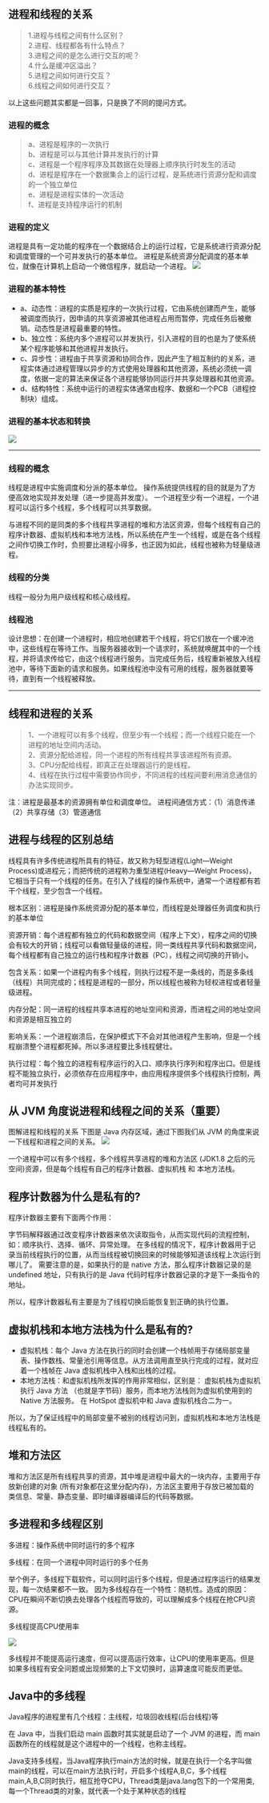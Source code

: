 ## 进程和线程的关系

>1.进程与线程之间有什么区别？  
 2.进程、线程都各有什么特点？  
 3.进程之间的是怎么进行交互的呢？  
 4.什么是缓冲区溢出？  
 5.进程之间如何进行交互？  
 6.线程之间如何进行交互？  

以上这些问题其实都是一回事，只是换了不同的提问方式。

### 进程的概念

>a、进程是程序的一次执行  
 b、进程是可以与其他计算并发执行的计算  
 c、进程是一个程序程序及其数据在处理器上顺序执行时发生的活动  
 d、进程是程序在一个数据集合上的运行过程，是系统进行资源分配和调度的一个独立单位  
 e、进程是进程实体的一次活动  
 f、进程是支持程序运行的机制  

### 进程的定义

进程是具有一定功能的程序在一个数据结合上的运行过程，它是系统进行资源分配和调度管理的一个可并发执行的基本单位。
进程是系统资源分配调度的基本单位，就像在计算机上启动一个微信程序，就启动一个进程。
![](https://imgconvert.csdnimg.cn/aHR0cHM6Ly9yYXcuZ2l0aHVidXNlcmNvbnRlbnQuY29tL0pvdXJXb24vaW1hZ2UvbWFzdGVyL0phdmElRTUlQjklQjYlRTUlOEYlOTElRTclQkMlOTYlRTclQTglOEItJUU1JTlGJUJBJUU3JUExJTgwJUU3JTlGJUE1JUU4JUFGJTg2LyVFNCVCQiVCQiVFNSU4QSVBMSVFNyVBRSVBMSVFNyU5MCU4NiVFNSU5OSVBOC5wbmc?x-oss-process=image/format,png)

### 进程的基本特性

- a、动态性：进程的实质是程序的一次执行过程，它由系统创建而产生，能够被调度而执行，因申请的共享资源被其他进程占用而暂停，完成任务后被撤销。动态性是进程最重要的特性。
- b、独立性：系统内多个进程可以并发执行，引入进程的目的也是为了使系统某个程序能够和其他进程并发执行。
- c、异步性：进程由于共享资源和协同合作，因此产生了相互制约的关系，进程实体通过进程管理以异步的方式使用处理器和其他资源，系统必须统一调度，依据一定的算法来保证各个进程能够协同运行并共享处理器和其他资源。
- d、结构特性：系统中运行的进程实体通常由程序、数据和一个PCB（进程控制块）组成。

### 进程的基本状态和转换
![](https://img-blog.csdn.net/20180819105350216?watermark/2/text/aHR0cHM6Ly9ibG9nLmNzZG4ubmV0L3FxXzQwMzQwNDQ4/font/5a6L5L2T/fontsize/400/fill/I0JBQkFCMA==/dissolve/70)

---
### 线程的概念

线程是进程中实施调度和分派的基本单位。
操作系统提供线程的目的就是为了方便高效地实现并发处理（进一步提高并发度）。
一个进程至少有一个进程，一个进程可以运行多个线程，多个线程可以共享数据。

与进程不同的是同类的多个线程共享进程的堆和方法区资源，但每个线程有自己的程序计数器、虚拟机栈和本地方法栈，所以系统在产生一个线程，或是在各个线程之间作切换工作时，负担要比进程小得多，也正因为如此，线程也被称为轻量级进程。

### 线程的分类

线程一般分为用户级线程和核心级线程。

### 线程池

设计思想：在创建一个进程时，相应地创建若干个线程，将它们放在一个缓冲池中，这些线程在等待工作。当服务器接收到一个请求时，系统就唤醒其中的一个线程，并将请求传给它，由这个线程进行服务。当完成任务后，线程重新被放入线程池中，等待下面新的请求和服务。如果线程池中没有可用的线程，服务器就要等待，直到有一个线程被释放。


----
## 线程和进程的关系

>1、一个进程可以有多个线程，但至少有一个线程；而一个线程只能在一个进程的地址空间内活动。  
 2、资源分配给进程，同一个进程的所有线程共享该进程所有资源。  
 3、CPU分配给线程，即真正在处理器运行的是线程。  
 4、线程在执行过程中需要协作同步，不同进程的线程间要利用消息通信的办法实现同步。  

注：进程是最基本的资源拥有单位和调度单位。
进程间通信方式：（1）消息传递（2）共享存储（3）管道通信

## 进程与线程的区别总结

线程具有许多传统进程所具有的特征，故又称为轻型进程(Light—Weight Process)或进程元；而把传统的进程称为重型进程(Heavy—Weight Process)，它相当于只有一个线程的任务。在引入了线程的操作系统中，通常一个进程都有若干个线程，至少包含一个线程。

根本区别：进程是操作系统资源分配的基本单位，而线程是处理器任务调度和执行的基本单位

资源开销：每个进程都有独立的代码和数据空间（程序上下文），程序之间的切换会有较大的开销；线程可以看做轻量级的进程，同一类线程共享代码和数据空间，每个线程都有自己独立的运行栈和程序计数器（PC），线程之间切换的开销小。

包含关系：如果一个进程内有多个线程，则执行过程不是一条线的，而是多条线（线程）共同完成的；线程是进程的一部分，所以线程也被称为轻权进程或者轻量级进程。

内存分配：同一进程的线程共享本进程的地址空间和资源，而进程之间的地址空间和资源是相互独立的

影响关系：一个进程崩溃后，在保护模式下不会对其他进程产生影响，但是一个线程崩溃整个进程都死掉。所以多进程要比多线程健壮。

执行过程：每个独立的进程有程序运行的入口、顺序执行序列和程序出口。但是线程不能独立执行，必须依存在应用程序中，由应用程序提供多个线程执行控制，两者均可并发执行

## 从 JVM 角度说进程和线程之间的关系（重要）
图解进程和线程的关系
下图是 Java 内存区域，通过下图我们从 JVM 的角度来说一下线程和进程之间的关系。
![](https://img-blog.csdnimg.cn/20191105205545651.png?x-oss-process=image/watermark,type_ZmFuZ3poZW5naGVpdGk,shadow_10,text_aHR0cHM6Ly90aGlua3dvbi5ibG9nLmNzZG4ubmV0,size_16,color_FFFFFF,t_70)

一个进程中可以有多个线程，多个线程共享进程的堆和方法区 (JDK1.8 之后的元空间)资源，但是每个线程有自己的程序计数器、虚拟机栈 和 本地方法栈。

## 程序计数器为什么是私有的?
程序计数器主要有下面两个作用：

字节码解释器通过改变程序计数器来依次读取指令，从而实现代码的流程控制，如：顺序执行、选择、循环、异常处理。
在多线程的情况下，程序计数器用于记录当前线程执行的位置，从而当线程被切换回来的时候能够知道该线程上次运行到哪儿了。
需要注意的是，如果执行的是 native 方法，那么程序计数器记录的是 undefined 地址，只有执行的是 Java 代码时程序计数器记录的才是下一条指令的地址。

所以，程序计数器私有主要是为了线程切换后能恢复到正确的执行位置。

## 虚拟机栈和本地方法栈为什么是私有的?
- 虚拟机栈：每个 Java 方法在执行的同时会创建一个栈帧用于存储局部变量表、操作数栈、常量池引用等信息。从方法调用直至执行完成的过程，就对应着一个栈帧在 Java 虚拟机栈中入栈和出栈的过程。
- 本地方法栈：和虚拟机栈所发挥的作用非常相似，区别是： 虚拟机栈为虚拟机执行 Java 方法 （也就是字节码）服务，而本地方法栈则为虚拟机使用到的 Native 方法服务。 在 HotSpot 虚拟机中和 Java 虚拟机栈合二为一。

所以，为了保证线程中的局部变量不被别的线程访问到，虚拟机栈和本地方法栈是线程私有的。

## 堆和方法区
堆和方法区是所有线程共享的资源，其中堆是进程中最大的一块内存，主要用于存放新创建的对象 (所有对象都在这里分配内存)，方法区主要用于存放已被加载的类信息、常量、静态变量、即时编译器编译后的代码等数据。

## 多进程和多线程区别

多进程：操作系统中同时运行的多个程序

多线程：在同一个进程中同时运行的多个任务

举个例子，多线程下载软件，可以同时运行多个线程，但是通过程序运行的结果发现，每一次结果都不一致。 因为多线程存在一个特性：随机性。造成的原因：CPU在瞬间不断切换去处理各个线程而导致的，可以理解成多个线程在抢CPU资源。

多线程提高CPU使用率

![](https://imgconvert.csdnimg.cn/aHR0cHM6Ly9yYXcuZ2l0aHVidXNlcmNvbnRlbnQuY29tL0pvdXJXb24vaW1hZ2UvbWFzdGVyL0phdmElRTUlQjklQjYlRTUlOEYlOTElRTclQkMlOTYlRTclQTglOEItJUU1JTlGJUJBJUU3JUExJTgwJUU3JTlGJUE1JUU4JUFGJTg2LyVFNSVBNCU5QSVFNyVCQSVCRiVFNyVBOCU4Qi5wbmc?x-oss-process=image/format,png)

多线程并不能提高运行速度，但可以提高运行效率，让CPU的使用率更高。但是如果多线程有安全问题或出现频繁的上下文切换时，运算速度可能反而更低。

## Java中的多线程

Java程序的进程里有几个线程：主线程，垃圾回收线程(后台线程)等

在 Java 中，当我们启动 main 函数时其实就是启动了一个 JVM 的进程，而 main 函数所在的线程就是这个进程中的一个线程，也称主线程。

Java支持多线程，当Java程序执行main方法的时候，就是在执行一个名字叫做main的线程，可以在main方法执行时，开启多个线程A,B,C，多个线程 main,A,B,C同时执行，相互抢夺CPU，Thread类是java.lang包下的一个常用类,每一个Thread类的对象，就代表一个处于某种状态的线程